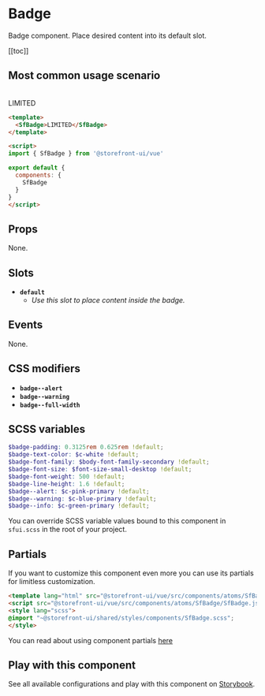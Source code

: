 # Badge

Badge component. Place desired content into its default slot.


[[toc]]


## Most common usage scenario

<br><SfBadge>LIMITED</SfBadge>

```html 
<template>
  <SfBadge>LIMITED</SfBadge>
</template>

<script>
import { SfBadge } from '@storefront-ui/vue'

export default {
  components: {
    SfBadge
  }
}
</script>
```


## Props

None.


## Slots

- **`default`**
  - _Use this slot to place content inside the badge._


## Events

None.


## CSS modifiers

- **`badge--alert`**
- **`badge--warning`**
- **`badge--full-width`**


## SCSS variables

```scss
$badge-padding: 0.3125rem 0.625rem !default;
$badge-text-color: $c-white !default;
$badge-font-family: $body-font-family-secondary !default;
$badge-font-size: $font-size-small-desktop !default;
$badge-font-weight: 500 !default;
$badge-line-height: 1.6 !default;
$badge--alert: $c-pink-primary !default;
$badge--warning: $c-blue-primary !default;
$badge--info: $c-green-primary !default;
```

You can override SCSS variable values bound to this component in `sfui.scss` in the root of your project.


## Partials

If you want to customize this component even more you can use its partials for limitless customization.

```html
<template lang="html" src="@storefront-ui/vue/src/components/atoms/SfBadge/SfBadge.html"></template>
<script src="@storefront-ui/vue/src/components/atoms/SfBadge/SfBadge.js"></script>
<style lang="scss">
@import "~@storefront-ui/shared/styles/components/SfBadge.scss";
</style>
```

You can read about using component partials [here](docs.storefrontui.io/customization)


## Play with this component

See all available configurations and play with this component on <a href="https://storybook.storefrontui.io/?path=/story/atoms-badge--basic">Storybook</a>.
